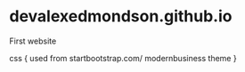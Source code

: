 # devalexedmondson.github.io
First website

css {
  used from startbootstrap.com/ modernbusiness theme
}